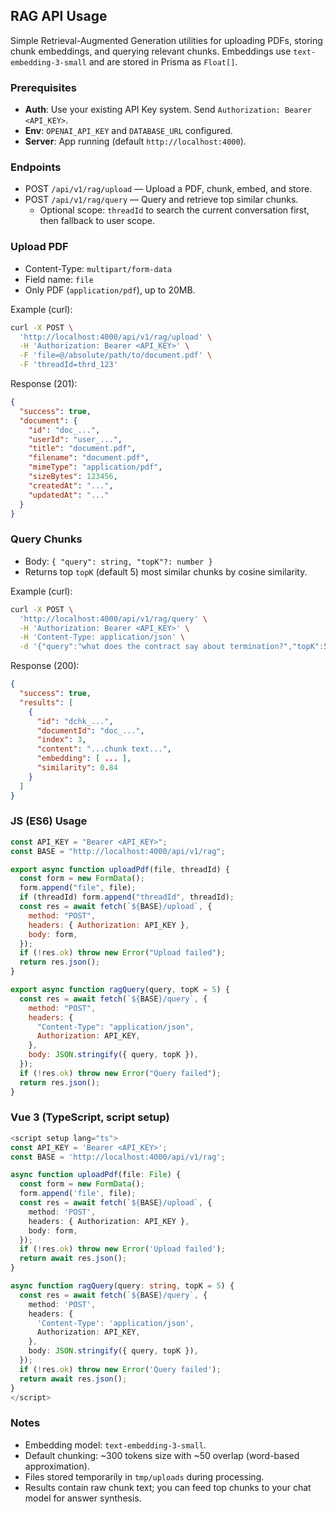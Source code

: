 ## RAG API Usage

Simple Retrieval-Augmented Generation utilities for uploading PDFs, storing chunk embeddings, and querying relevant chunks. Embeddings use `text-embedding-3-small` and are stored in Prisma as `Float[]`.

### Prerequisites

- **Auth**: Use your existing API Key system. Send `Authorization: Bearer <API_KEY>`.
- **Env**: `OPENAI_API_KEY` and `DATABASE_URL` configured.
- **Server**: App running (default `http://localhost:4000`).

### Endpoints

- POST `/api/v1/rag/upload` — Upload a PDF, chunk, embed, and store.
- POST `/api/v1/rag/query` — Query and retrieve top similar chunks.
  - Optional scope: `threadId` to search the current conversation first, then fallback to user scope.

### Upload PDF

- Content-Type: `multipart/form-data`
- Field name: `file`
- Only PDF (`application/pdf`), up to 20MB.

Example (curl):

```bash
curl -X POST \
  'http://localhost:4000/api/v1/rag/upload' \
  -H 'Authorization: Bearer <API_KEY>' \
  -F 'file=@/absolute/path/to/document.pdf' \
  -F 'threadId=thrd_123'
```

Response (201):

```json
{
  "success": true,
  "document": {
    "id": "doc_...",
    "userId": "user_...",
    "title": "document.pdf",
    "filename": "document.pdf",
    "mimeType": "application/pdf",
    "sizeBytes": 123456,
    "createdAt": "...",
    "updatedAt": "..."
  }
}
```

### Query Chunks

- Body: `{ "query": string, "topK"?: number }`
- Returns top `topK` (default 5) most similar chunks by cosine similarity.

Example (curl):

```bash
curl -X POST \
  'http://localhost:4000/api/v1/rag/query' \
  -H 'Authorization: Bearer <API_KEY>' \
  -H 'Content-Type: application/json' \
  -d '{"query":"what does the contract say about termination?","topK":5, "threadId":"thrd_123"}'
```

Response (200):

```json
{
  "success": true,
  "results": [
    {
      "id": "dchk_...",
      "documentId": "doc_...",
      "index": 3,
      "content": "...chunk text...",
      "embedding": [ ... ],
      "similarity": 0.84
    }
  ]
}
```

### JS (ES6) Usage

```js
const API_KEY = "Bearer <API_KEY>";
const BASE = "http://localhost:4000/api/v1/rag";

export async function uploadPdf(file, threadId) {
  const form = new FormData();
  form.append("file", file);
  if (threadId) form.append("threadId", threadId);
  const res = await fetch(`${BASE}/upload`, {
    method: "POST",
    headers: { Authorization: API_KEY },
    body: form,
  });
  if (!res.ok) throw new Error("Upload failed");
  return res.json();
}

export async function ragQuery(query, topK = 5) {
  const res = await fetch(`${BASE}/query`, {
    method: "POST",
    headers: {
      "Content-Type": "application/json",
      Authorization: API_KEY,
    },
    body: JSON.stringify({ query, topK }),
  });
  if (!res.ok) throw new Error("Query failed");
  return res.json();
}
```

### Vue 3 (TypeScript, script setup)

```ts
<script setup lang="ts">
const API_KEY = 'Bearer <API_KEY>';
const BASE = 'http://localhost:4000/api/v1/rag';

async function uploadPdf(file: File) {
  const form = new FormData();
  form.append('file', file);
  const res = await fetch(`${BASE}/upload`, {
    method: 'POST',
    headers: { Authorization: API_KEY },
    body: form,
  });
  if (!res.ok) throw new Error('Upload failed');
  return await res.json();
}

async function ragQuery(query: string, topK = 5) {
  const res = await fetch(`${BASE}/query`, {
    method: 'POST',
    headers: {
      'Content-Type': 'application/json',
      Authorization: API_KEY,
    },
    body: JSON.stringify({ query, topK }),
  });
  if (!res.ok) throw new Error('Query failed');
  return await res.json();
}
</script>
```

### Notes

- Embedding model: `text-embedding-3-small`.
- Default chunking: ~300 tokens size with ~50 overlap (word-based approximation).
- Files stored temporarily in `tmp/uploads` during processing.
- Results contain raw chunk text; you can feed top chunks to your chat model for answer synthesis.
